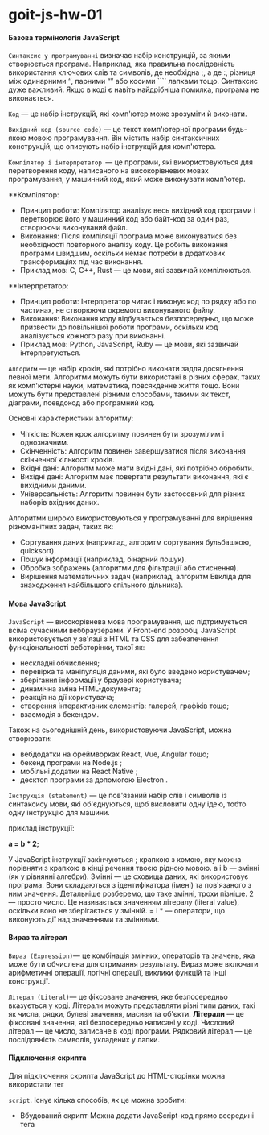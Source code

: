 # goit-js-hw-01

#### **Базова термінологія JavaScript**

`Синтаксис у програмуванні` визначає набір конструкцій, за якими створюється
програма. Наприклад, яка правильна послідовність використання ключових слів та
символів, де необхідна ;, а де :, різниця між одинарними ‘’, парними “” або
косими ```` лапками тощо. Синтаксис дуже важливий. Якщо в коді є навіть
найдрібніша помилка, програма не виконається.

`Код` — це набір інструкцій, які комп'ютер може зрозуміти й виконати.

`Вихідний код (source code)` — це текст комп'ютерної програми будь-якою мовою
програмування. Він містить набір синтаксичних конструкцій, що описують набір
інструкцій для комп'ютера.

`Компілятор і інтерпретатор `— це програми, які використовуються для
перетворення коду, написаного на високорівневих мовах програмування, у машинний
код, який може виконувати комп'ютер.

\*\*Компілятор:

- Принцип роботи: Компілятор аналізує весь вихідний код програми і перетворює
  його у машинний код або байт-код за один раз, створюючи виконуваний файл.
- Виконання: Після компіляції програма може виконуватися без необхідності
  повторного аналізу коду. Це робить виконання програми швидшим, оскільки немає
  потреби в додаткових трансформаціях під час виконання.
- Приклад мов: C, C++, Rust — це мови, які зазвичай компілюються.

\*\*Інтерпретатор:

- Принцип роботи: Інтерпретатор читає і виконує код по рядку або по частинах, не
  створюючи окремого виконуваного файлу.
- Виконання: Виконання коду відбувається безпосередньо, що може призвести до
  повільнішої роботи програми, оскільки код аналізується кожного разу при
  виконанні.
- Приклад мов: Python, JavaScript, Ruby — це мови, які зазвичай інтерпретуються.

`Алгоритм` — це набір кроків, які потрібно виконати задля досягнення певної
мети. Алгоритми можуть бути використані в різних сферах, таких як комп'ютерні
науки, математика, повсякденне життя тощо. Вони можуть бути представлені різними
способами, такими як текст, діаграми, псевдокод або програмний код.

Основні характеристики алгоритму:

- Чіткість: Кожен крок алгоритму повинен бути зрозумілим і однозначним.
- Скінченність: Алгоритм повинен завершуватися після виконання скінченної
  кількості кроків.
- Вхідні дані: Алгоритм може мати вхідні дані, які потрібно обробити.
- Вихідні дані: Алгоритм має повертати результати виконання, які є вихідними
  даними.
- Універсальність: Алгоритм повинен бути застосовний для різних наборів вхідних
  даних.

Алгоритми широко використовуються у програмуванні для вирішення різноманітних
задач, таких як:

- Сортування даних (наприклад, алгоритм сортування бульбашкою, quicksort).
- Пошук інформації (наприклад, бінарний пошук).
- Обробка зображень (алгоритми для фільтрації або стиснення).
- Вирішення математичних задач (наприклад, алгоритм Евкліда для знаходження
  найбільшого спільного дільника).

#### **Мова JavaScript**

`JavaScript` — високорівнева мова програмування, що підтримується всіма
сучасними веббраузерами. У Front-end розробці JavaScript використовується у
зв'язці з HTML та CSS для забезпечення функціональності вебсторінки, такої як:

- нескладні обчислення;
- перевірка та маніпуляція даними, які було введено користувачем;
- зберігання інформації у браузері користувача;
- динамічна зміна HTML-документа;
- реакція на дії користувача;
- створення інтерактивних елементів: галерей, графіків тощо;
- взаємодія з бекендом.

Також на сьогоднішній день, використовуючи JavaScript, можна створювати:

- вебдодатки на фреймворках React, Vue, Angular тощо;
- бекенд програми на Node.js ;
- мобільні додатки на React Native ;
- десктоп програми за допомогою Electron .

`Інструкція (statement)` — це пов'язаний набір слів і символів із синтаксису
мови, які об'єднуються, щоб висловити одну ідею, тобто одну інструкцію для
машини.

приклад інструкції:

**a = b \* 2;**

У JavaScript інструкції закінчуються ; крапкою з комою, яку можна порівняти з
крапкою в кінці речення твоєю рідною мовою. a і b — змінні (як у рівнянні
алгебри). Змінні — це сховища даних, які використовує програма. Вони складаються
з ідентифікатора (імені) та пов'язаного з ним значення. Детальніше розберемо, що
таке змінні, трохи пізніше. 2 — просто число. Це називається значенням літералу
(literal value), оскільки воно не зберігається у змінній. = і \* — оператори, що
виконують дії над значеннями та змінними.

#### **Вираз та літерал**

`Вираз (Expression)`— це комбінація змінних, операторів та значень, яка може
бути обчислена для отримання результату. Вираз може включати арифметичні
операції, логічні операції, виклики функцій та інші конструкції.

`Літерал (Literal)`— це фіксоване значення, яке безпосередньо вказується у коді.
Літерали можуть представляти різні типи даних, такі як числа, рядки, булеві
значення, масиви та об'єкти. **Літерали** — це фіксовані значення, які
безпосередньо написані у коді. Числовий літерал — це число, записане в коді
програми. Рядковий літерал — це послідовність символів, укладених у лапки.

#### **Підключення скрипта**

Для підключення скрипта JavaScript до HTML-сторінки можна використати тег

`script`. Існує кілька способів, як це можна зробити:

- Вбудований скрипт-Можна додати JavaScript-код прямо всередині тега <script>
  всередині тега <head>:
- Зовнішній скрипт-По-перше, треба створити окремий файл із розширенням .js, що
  містить JavaScript-код. Потім під'єднати цей файл до HTML-сторінки за
  допомогою тега <script>, вказавши шлях до файлу в атрибуті src: \*\*\_Тег
  <script> з атрибутом defer можна вставити як у <head>, так і в <body> — немає
  жодної різниці._**

Атрибут `defer` вказує браузеру, що скрипт повинен бути виконаний після того, як
HTML-документ буде повністю завантажений. Це дозволяє уникнути затримки
відображення вмісту сторінки.

У багатьох випадках краще використовувати зовнішні скрипти, щоб зробити код
більш читабельним, зручним для підтримки та перевикористання.

**Суворий режим** Суворий режим (англ. strict mode) у JavaScript — це
спеціальний режим виконання коду, який дає змогу переводити скрипт у режим
повної відповідності сучасному стандарту. Це запобігає певним помилкам,
наприклад, використанню небезпечних і застарілих конструкцій, що робить код
надійнішим та дозволяє легше його підтримувати.

Щоб увімкнути суворий режим, потрібно додати директиву 'use strict'; на початок
скрипта. Наприклад:

`'use strict'; // Код у суворому режимі`

**Виведення даних** Розробнику потрібно перевіряти правильність роботи програми
в певний момент часу та виводити інформацію в певному місці коду. Для цього є
консоль в інструментах розробника браузера на вкладці Console. Наступні
комбінації клавіш відкривають інструменти розробника на вкладці Console: Windows
і Linux — Ctrl + Shift + J; MacOS — Command + Option + J .

#### **Метод console.log()**

Щоб вивести дані в консоль розробника використовується метод `console.log()`.

console.log(value); Значення value, яке вказано в круглих дужках, буде виведено
в консоль розробника при виконанні програми.

console.log("JavaScript is awesome!"); console.log(10); При виконанні цього коду
в консоль розробника будуть послідовно виведені рядок і число.

#### **Змінні та типи даних**

`Оголошення змінних` `Змінна` — це контейнер, який використовується для
зберігання даних. Змінна складається з:

- ідентифікатора (унікального імені);
- області памяті, де зберігається її значення. Змінну можна уявити, як коробку з
  написом (іменем), у якій щось лежить (значення).

У JavaScript оголошення змінних може виконуватися за допомогою трьох основних
ключових слів: var, let та const. Кожне з них має свої особливості і
використовується в різних контекстах.

- **`var`**: Використовуйте для змінних зі старим кодом, але будьте обережні з
  підняттям.
- **`let`**: Використовуйте для змінних, які можуть змінюватися в межах блоку.
- **`const`**: Використовуйте для констант, які не повинні змінюватися.

Після ключового слова, через пробіл, вказується ім'я змінної (у прикладі: age та
username). Щоб присвоїти змінній значення, використовують оператор присвоєння =
Інструкція оголошення змінної закінчується крапкою з комою ; .

**Перевизначення значення** Для перевизначення значення раніше оголошеної
змінної треба після імені такої змінної поставити літерал присвоєння`=`і після
нього записати нове значення. Для оголошення змінної, якій згодом можна задати
нове значення, використовується ключове слово `let`.

`Змінним, оголошеним через let, необов'язково відразу задавати значення. У разі оголошення змінної без значення, змінна ініціалізується зі спеціальним значенням undefined (англ. не визначено).`

**різниця між `const` і `let`**

Основна відмінність між const і let полягає в можливості перевизначення значення
змінної після її оголошення. Ключове слово `const` запобігає перевизначенню
значення для змінної. Ключове слово `let` дозволяє змінювати значення змінної
після її оголошення.

Правило використання const та let може бути таким: — Використовуй const за
замовчуванням для оголошення змінних. — Використовуй let, якщо потрібно
змінювати значення змінної під час виконання скрипту. Це правило допоможе писати
більш надійний, зрозумілий код, який легко підтримувати.

**Найменування**

1. Імена змінних можуть складатися з літер (a-z, A-Z), цифр (0-9), символів
   підкреслення (\_) та знака долара ($).
2. Першим символом в імені змінної має бути літера латиниці, символ підкреслення
   або знак долара. Інші символи можуть бути будь-якими з допустимих.
3. Імена змінних чутливі до регістру, тобто змінні user, usEr та User вважаються
   різними змінними. При camelCase нотації \*\*\*\*перше слово пишеться малими
   літерами, а кожне наступне починається з великої літери, наприклад: user,
   getUserData, isActive, activeGuestCount

`!!!` існують зарезервовані ключові слова. Ці слова мають спеціальне значення та
використовуються для певних конструкцій у мові. Не можна використовувати ключові
слова як імена змінних, оскільки це спричинить помилки в коді.

**Типи даних**

Примітивні типи даних використовуються для зберігання та обробки різних видів
інформації у програмі. JavaScript змінна не обмежена певним типом даних, тому
може зберігати значення різних типів.

Числа `(Number)` можуть бути позитивними чи негативними, цілими або дробовими.
Ціла та дробова частини числа розділяються крапкою. const age = 20; const salary
= 3710.84;

Рядок `(String)` є послідовністю символів, вкладених в одинарні '' або подвійні
лапки "". const username = 'Mango995'; const description = "JavaScript is
awesome!";

Логічний тип даних `(Boolean)` має лише два значення: true і false. На відміну
від рядків, логічний тип даних пишеться без лапок. Порівняй: true — це логічне
значення; "true" — це рядок, що містить слово true.

**Спеціальні значення**

У JavaScript існують два спеціальні значення: `null` і `undefined`. Обидва
означають відсутність значення.

`null` явно вказує на відсутність значення та часто використовується
розробниками для позначення порожнього значення. Це значення має бути явно
присвоєно змінній, щоб вказати, що змінна не містить ніяких дійсних даних.

Значення `undefined` автоматично присвоюється змінній, якщо:

1. змінній було явно задано значення undefined ; змінна була оголошена, але ще
   не була ініціалізована значенням.

2. Значення undefined вказує на невизначеність значення змінної, тобто каже нам,
   що значення на даний момент невідоме чи невизначене.

**Оператор `typeof`**

Оператор `typeof` використовується для визначення типу даних значення або
виразу.

const quantity = `17`; console.log(typeof quantity);

// виведе `"number"`

const message = `"JavaScript is awesome!"`; console.log(typeof message);

// виведе `"string"`

const isSidebarOpen = `false`; console.log(typeof isSidebarOpen);

// виведе `"boolean"`

let username; console.log(typeof username);

// виведе `"undefined"`

let status = `null`; console.log(typeof status);

// виведе `"object"`

**Арифметичні операції**

Оператор `(+)` використовується для складання двох чисел.

Оператор `(-)` використовується для віднімання одного числа від іншого.

Оператор `(*)` використовується для множення двох чисел.

Оператор `(/)` використовується для ділення одного числа на інше.

Оператор `(%)` повертає остачу від ділення одного числа на інше.

Оператор `(**)` використовується для піднесення числа до степеня.

**Комбіновані оператори**

`Додавання`: +=. Приклад: x += y еквівалентно x = x + y

`Віднімання`: -=. Приклад: x -= y еквівалентно x = x - y

`Множення`: _=. Приклад: x _= y еквівалентно x = x \* y

`Ділення`: /=. Приклад: x /= y еквівалентно x = x / y

`Остача від ділення`: %=. Приклад: x %= y еквівалентно x = x % y

#### **Рядки**

**Конкатенація рядків**

Якщо застосувати оператор + до рядка та будь-якого іншого типу даних,
результатом буде новий рядок, що містить об'єднання вихідних значень. Це
називається `конкатенація (склеювання)`.

Під час конкатенації можна використовувати значення змінних, щоб складати рядки
з динамічними значеннями. Для цього необхідно вказати ім'я змінної, у це місце
буде підставлено її значення. Під час конкатенації будь-який тип даних буде
приведено до рядка та поєднано з іншим рядком. Проте порядок операндів має
значення. Перетворення типів відбувається лише в момент операції додавання з
рядком. До цього моменту застосовуються нормальні правила математики.

console.log(1 + "2"); // "12" console.log(1 + "2" + 4); // "124" console.log(1 +
2 + "4"); // "34"

В останньому прикладі спочатку виконується математичне додавання для перших двох
чисел 1 і 2, потім число 3 перетворюється на рядок "3" і поєднується з рядком
"4".

**Перетворення типів: `рядки`**

Перетворення типів у JavaScript — це процес зміни значення одного типу даних на
інший тип даних. Перетворення типів може відбуватися в різних ситуаціях,
наприклад, під час виконання арифметичних операцій з різними типами даних або
порівняння значень.

`Явне перетворення типів` виконується програмістом і використовується за
потребою. Для перетворення будь-якого значення на рядок можна використовувати
вбудовану функцію String(), яка повертає результат у вигляді рядка.

console.log(String(5)); // "5"

console.log(String(true)); // "true"

console.log(String(false)); // "false"

console.log(String(null)); // "null"

console.log(String(undefined)); // "undefined"

`Неявне перетворення типів` відбувається автоматично під час виконання операцій
або обчислень. Наприклад, якщо виконується операція додавання (+) між рядком та
іншим типом даних, JavaScript автоматично перетворює значення операнда на рядок
і виконує конкатенацію рядків.

console.log("5" + 3); // "53"

console.log("5" + true); // "5true"

console.log("5" + false); // "5false"

console.log("5" + null); // "5null"

console.log("5" + undefined); // "5undefined"

**Шаблонні рядки**

Шаблонні рядки — це синтаксис, який полегшує об'єднання статичного тексту з
динамічним (тобто текстом, що містить змінні, обчислення тощо). Шаблонні рядки
дозволяють уникати користування заплутаною конкатенацією та роблять код більш
читабельним.

**_Синтаксис шаблонного рядка_**

Шаблонні рядки огортаються зворотними лапками (англ. backticks) ` (``) `

Шаблонні рядки дозволяють підставляти значення змінних безпосередньо всередині
рядка за допомогою синтаксису інтерполяції `${змінна}.`

**Інтерполяція рядків** — це спосіб вставляти значення змінних і виразів
безпосередньо в рядковий літерал через плейсхолдери, які обчислюються під час
виконання.

**Довжина рядка**

Довжина рядка визначається кількістю символів у ньому. Щоб дізнатися довжину
рядка, використовується вбудована властивість `length`. Щоб отримати значення
цієї властивості, необхідно звернутися до неї через крапку після імені змінної
чи рядкового літералу.

const productName = "Repair droid";

`// Якщо у змінній зберігається рядок` console.log(productName.length); // 12

`// Якщо рядковий літерал` console.log("Repair droid".length); // 12

Використання властивості `length` дозволяє легко визначити довжину будь-якого
рядка та використовувати цю інформацію для виконання різних операцій і
перевірок.

**Індексація рядків**

Рядки — це набори символів, де кожен символ має свій порядковий номер (індекс).
Індексація елементів рядка починається з нуля. Перший символ має індекс 0,
другий — індекс 1, третій — 2 і так далі.

Для доступу до певного символу рядка ми використовуємо синтаксис квадратних
дужок, де вказуємо індекс потрібного символу: string[index], тобто
рядок[індекс].

Отримання останнього символу рядка можливе за його індексом `string[lastIndex]`.
Щоб знайти індекс останнього символу рядка, треба від довжини цього рядка
відняти одиницю `string.length - 1`

const product = "Repair droid";

const lastElementIndex = product.length - 1;

console.log(product[lastElementIndex]); // 'd'

Для доступу до останнього символу рядка без створення проміжної змінної ми
можемо вставити вираз `(product.length - 1)` безпосередньо у квадратні дужки при
зверненні до елемента.

const product = "Repair droid";

console.log(product[product.length - 1]); // 'd'

_Приклад_

const courseTopic = "JavaScript essentials";

const courseTopicLength = courseTopic.length; // Довжина рядка

const firstElement = courseTopic[0]; // Перший символ

const lastElement = courseTopic[courseTopic.length-1]; // Останній

**Оператори рівності**

У JavaScript існують оператори рівності, які дозволяють порівнювати значення та
визначати їхню рівність або нерівність.

_*Оператори несуворої рівності:*_

1. Оператор == (дорівнює) — порівнює два значення на рівність і повертає true,
   якщо значення операндів рівні. Якщо навпаки, повертає false

2. Оператор != (не дорівнює) — порівнює два значення на нерівність і повертає
   true, якщо значення операндів не рівні. Якщо навпаки, повертає false

_*Оператори суворої рівності:*_

1. Оператор === (сувора рівність) — порівнює два значення на рівність, повертає
   true, якщо значення операндів рівні та мають однаковий тип даних. В іншому
   випадку, повертає false

2. Оператор !== (сувора нерівність) — порівнює два значення на нерівність,
   повертає true, якщо значення операндів не рівні або мають різні типи даних. В
   іншому випадку, повертає false

**Перетворення типів: числа**

Для `явного перетворення` будь-якого значення в число можна використовувати
вбудовану функцію `Number()`, яка повертає результат у вигляді числа.

При перетворенні до числа:

1. true завжди приводиться до 1;
2. false , null і "" завжди приводяться до 0.

Якщо неможливо привести значення до числа, результатом перетворення буде
спеціальне значення NaN (Not a Number).

Арифметичні операції `(+, -, *, /)` виконують `неявне перетворення типів`. Якщо
у виразі присутній хоча б один із операндів з типом рядка, то обидва операнди
приводяться до чисел. Це відбувається у всіх арифметичних операціях, окрім
додавання. Памятай, що + біля рядкових операндів викликає їх з'єднання
(конкатинацію).

Для всіх інших типів операндів та операцій виконується перетворення операндів до
числа.

У разі використання операторів порівняння `(<, >, <=, >=)` також виконується
неявне перетворення типів. Якщо операнди різних типів, то перед порівнянням вони
приводяться до числа.

**Перетворення рядків у числа**

Метод `Number.parseInt()` приймає 2 аргументи:

1. Рядок. Якщо аргумент не є рядком, то він буде спочатку перетворений у рядок
2. Система числення, до якої відноситься рядок (не обовязковий аргумент, за
   замовчуванням десяткова система). Наприклад, для десяткової системи буде 10,
   для шістнадцяткової - 16 тощо..

Метод аналізує рядок зліва направо, видаляючи пробіли на початку і перетворюючи
допустимі символи у число до тих пір, поки не зіткнеться з першим недопустимим
символом. Після цього аналіз припиняється, і вже перетворене ціле число
повертається.

Якщо перші символи рядка не можуть бути перетворені на число, або рядок порожній
чи відсутній, результатом буде значення NaN (Not a Number).

console.log(Number.parseInt("5")); // 5

console.log(Number.parseInt("5.5")); // 5

console.log(Number.parseInt("5cm")); // 5

console.log(Number.parseInt("12qwe74")); // 12

console.log(Number.parseInt("12.46qwe79")); // 12

console.log(Number.parseInt("cm5")); // NaN

console.log(Number.parseInt("")); // NaN

console.log(Number.parseInt("qweqwe")); // NaN

Метод `Number.parseFloat()`аналогічний Number.parseInt() з однієї відмінністю:
перетворює рядок на число з плаваючою крапкою.

console.log(Number.parseFloat("5")); // 5

console.log(Number.parseFloat("5.5")); // 5.5

console.log(Number.parseFloat("3.14")); // 3.14

console.log(Number.parseFloat("5cm")); // 5

console.log(Number.parseFloat("5.5cm")); // 5.5

console.log(Number.parseFloat("12qwe74")); // 12

console.log(Number.parseFloat("12.46qwe79")); // 12.46

console.log(Number.parseFloat("cm5")); // NaN

console.log(Number.parseFloat("")); // NaN

console.log(Number.parseFloat("qweqwe")); // NaN

**Арифметичні функції**

Клас Math є вбудованим класом JavaScript. Цей клас надає набір методів для
виконання математичних операцій та роботи з числами.

`Math.floor(num)`: повертає найближче ціле число, яке є меншим або дорівнює
вказаному числу num. Наприклад:

console.log(Math.floor(1.3)); // 1

console.log(Math.floor(1.7)); // 1

`Math.ceil(num)`: повертає найближче ціле число, яке є більшим, або дорівнює
зазначеному числу num. Наприклад:

console.log(Math.ceil(1.3)); // 2

console.log(Math.ceil(1.7)); // 2

`Math.round(num)`: повертає значення числа після округлення до найближчого
цілого. Округлення відбувається за математичними правилами, якщо десяткова
частина числа менша 0.5, то округлення буде в меншу сторону, якщо 0.5 і більше —
то в більшу.

console.log(Math.round(1.3)); // 1

console.log(Math.round(1.7)); // 2

`Math.max(num1, num2, ...)`: повертає найбільше число з набору переданих чисел.
Наприклад:

console.log(Math.max(20, 10, 50, 40)); // 50

`Math.min(num1, num2, ...)`: повертає найменше число з набору переданих чисел.
Наприклад:

console.log(Math.min(20, 10, 50, 40)); // 10

`Math.random()`: повертає випадкове число в діапазоні від 0 (включно) до 1 (за
винятком). Наприклад:

console.log(Math.random()); // випадкове число між 0 і 1, наприклад 0.2 ...
0.9166353649342294

**Дробове число**

При виконанні операцій з дробовими числами можуть виникати неточності через
внутрішнє представлення чисел у пам'яті комп'ютера.

Наприклад, результат 0.1 + 0.2 не дорівнює 0.3. Число 0.1 у двійковій системі
числення, яку використовує комп'ютер — це нескінченний дріб. Двійкове значення
нескінченних дробів зберігається лише до певного знака, тому виникає неточність.
При додаванні 0.1 і 0.2 дві неточності складаються, виходить незначна, але все ж
таки помилка в обчисленнях.

console.log(0.1 + 0.2 === 0.3); // false

console.log(0.1 + 0.2); // 0.30000000000000004

**Як виправити цю проблему**

1. Підхід 1.

Помножити числа на досить велике число (наприклад, 10 або 100).

Виконати додавання.

Розділити результат на те саме число, щоб повернути його до початкового
масштабу.

console.log(0.1 _ 10 + 0.2 _ 10); // 3

console.log((0.1 _ 10 + 0.2 _ 10) / 10); // 0.3

2. Підхід 2.

Використовувати метод числа `toFixed()` для округлення результату до певної
кількості знаків після крапки. Метод `toFixed()` повертає рядок, що представляє
число із зазначеною кількістю знаків після крапки. Таким чином, ми можемо
отримати заокруглений результат з необхідною точністю.

console.log((0.1 + 0.2).toFixed(1)); // "0.3"

console.log((5).toFixed(2)); // '5.00'

console.log((8.762195).toFixed(4)); // '8.7622'

#### **Основи функцій**

**_Оголошення та виклик функції_**

Функція — це незалежний блок коду, який виконує певну задачу з різними
початковими значеннями. Функцію можна представити, як чорну скриньку, яка
приймає дані на вході та повертає результат на виході після виконання коду
всередині функції.

`Оголошення функції має таку структуру:`

1. Ключове слово function
2. Ім'я функції — це дієслово, що відповідає на питання "Що зробити?"
3. Пара круглих дужок ()
4. Тіло функції у фігурних дужках {}

function doStuff() {

// Тіло функції

console.log('Log inside multiply function'); }

**Виклик функції**

Коли функцію потрібно виконати, вона викликається за допомогою її імені та пари
круглих дужок.

// Оголошення функції multiply

function doStuff() {

// Тіло функції

console.log('Log inside multiply function'); }

// Виклики функції multiply

doStuff(); // 'Log inside multiply function'

**Параметри та аргументи**

`Параметри` — це локальні змінні, доступні лише всередині тіла функції.

У круглих дужках після імені функції вказуються параметри. Параметри є
перерахуванням даних, які очікує функція під час виклику.

Параметри розділяються комами. Функція може мати будь-яку кількість параметрів
або не мати їх взагалі, у такому випадку вказуються просто порожні круглі дужки.

// Оголошення параметрів x, y, z

function multiply(x, y, z) {

console.log(`Result: ${x * y * z}`); }

Під час виклику функції в круглих дужках можна `передати аргументи`, які є
значеннями для оголошених параметрів функції.

// Оголошення параметрів x, y, z

function multiply(x, y, z) {

console.log(`Result: ${x * y * z}`); }

// Передача аргументів

multiply(2, 3, 5); // "Result: 30"

multiply(4, 8, 12); // "Result: 384"

multiply(17, 6, 25); // "Result: 2550"

`!!!`

function calculate(x, y) {}

calcualate(5, 8);

`Параметри` — це локальні змінні, що вказуються у круглих дужках після імені
функції (x, y) . А `аргументи` — це значення для оголошених параметрів функції.
Отже, 5 і 8 — це аргументи.

**Повернення значення**

Оператор 'return' у JavaScript (і в багатьох інших мовах програмування)
використовується в функціях для того, щоб повернути значення з функції назад
туди, звідки вона була викликана. Коли функція виконується і досягає оператора
return, вона завершує свою роботу і повертає вказане значення.

`Приклад 1: Повернення числа`

У цьому прикладі функція add приймає два числа, додає їх і повертає результат.
Ми зберігаємо його в змінну result і виводимо в консоль.

function add(a, b) {

    return a + b; // Повертає суму a і b

}

const result = add(5, 3); // Викликаємо функцію і зберігаємо результат

console.log(result); // Виведе: 8

`Приклад 2: Повернення рядка`

Тут функція greet приймає ім'я і повертає рядок з привітанням. Ми знову
зберігаємо результат у змінну і виводимо його.

function greet(name) {

    return "Hello, " + name + "!"; // Повертає привітання

}

const message = greet("Alice"); // Викликаємо функцію з аргументом "Alice"

console.log(message); // Виведе: Hello, Alice!

`Приклад 3: Завершення функції`

У цьому прикладі, якщо вік менше 18, функція повертає повідомлення про те, що ви
занадто молоді, і вона закінчує свою роботу. Якщо вік 18 або більше, то
повертається інше повідомлення

function checkAge(age) {

    if (age < 18) {

        return "You are too young."; // Якщо вік менше 18, повертаємо повідомлення
    }
    return "You are an adult."; // Інакше повертаємо інше повідомлення

}

console.log(checkAge(15)); // Виведе: You are too young.

console.log(checkAge(20)); // Виведе: You are an adult.

**Порядок виконання коду**

Коли інтерпретатор зустрічає виклик функції, він зупиняє виконання поточного
коду й починає виконувати код з тіла функції.

Після того, як весь код у функції буде виконано, інтерпретатор повертає
управління в те місце, звідки був здійснений виклик функції, і продовжує
виконання коду програми, що залишився.

**Область видимості функції**

Область видимості функції (або `scope` функції) — це контекст, у якому змінні
доступні для використання.Область видимості визначає, де змінна доступна для
використання. Глобальні змінні доступні скрізь, локальні — тільки в межах
функцій, а блочні — тільки в межах певного блоку коду.

1. Глобальна область видимості

Змінні, оголошені поза будь-якої функції, мають глобальну область видимості.
Вони доступні з будь-якої частини коду.

2. Локальна область видимості

Змінні, оголошені всередині функції, мають локальну область видимості. Вони
доступні тільки всередині цієї функції.

3. Блочна область видимості

Змінні, оголошені за допомогою let або const в блоці (наприклад, в циклі або
умовному операторі), мають блочну область видимості.

# goit-js-hw-02

#### **Розгалуження**

**Інструкція `if`**

Інструкція `if` дозволяє виконати певний блок коду тільки в тому випадку, якщо
задана умова істинна (тобто приймає значення true).

Коли інтерпретатор зустрічає інструкцію if, він обчислює вказану умову в круглих
дужках (condition), перетворюючи її до логічного типу (boolean). Якщо умова
(condition) перетворюється до `true`, виконується блок коду, написаний у
фігурних дужках {} — (statement).

Якщо умова (condition) перетворюється до `false`, блок коду не виконається і
продовжиться виконання програми, що іде після інструкції if.

**Інструкція `if...else`**

Якщо умова (condition) перетворюється до `true`, то виконається код блоку `if`
(if block statements).

Якщо умова (condition) перетворюється до `false`, то виконається код блоку
`else` (else block statements).

**лок `else...if`**

Конструкція else...if розширює конструкцію if...else і дозволяє перевірити та
зреагувати на виконання або невиконання `кількох умов`.

const grade = 85;

if (grade >= 90) {

console.log("Perfectly");

} else if (grade >= 80) {

console.log("Good");

} else if (grade >= 70) {

console.log("Satisfactorily");

} else {

console.log("Unsatisfactorily"); }

**Тернарний оператор**

`Тернарний оператор` — це коротша синтаксична заміна інструкції if...else.
Тернарний оператор дозволяє виконувати певну частину коду залежно від умови.

`<condition> ? <expression if condition is true> : <expression if condition is false>`

Тернарний оператор рекомендується використовувати у найпростіших випадках
операції присвоєння чи повернення. Однак не рекомендується використовувати його
для складних розгалужень, оскільки це може ускладнити читання та розуміння коду.

**Оператор `switch`**

Оператор `switch` дозволяє виконувати різні дії залежно від значення виразу.
Використання switch є більш компактним і зручним способом для порівняння виразів
з кількома варіантами, ніж інструкції `if...else та else...if.`

const fruit = 'apple';

switch (fruit) {

case 'apple':

    console.log('Apple selected');

    break;

case 'banana':

    console.log('Banana selected');

    break;

case 'orange':

    console.log('Orange selected');

    break;

default:

    console.log('The fruit is unknown');

}

Оператор `break` додається наприкінці кожного блоку case. Функція оператора
`break` — перервати подальші перевірки й відразу перейти до коду, що йде після
`switch`, щойно виконався якийсь із блоків case. Якщо жодного збігу значень не
відбулося, необхідно виконати код за замовчуванням. Для цього в кінці після всіх
блоків `case `додається блок `default`.

Якщо `break` не вказано, виконання коду продовжиться в наступному case і далі.
Така поведінка називається `"провалюванням" (fall-through)`. Якщо потрібно, щоб
кілька блоків case виконували той самий код, можна опустити оператор break між
ними.

### **Логічні оператори**

**Перетворення типів: `логічне`**

1. Логічні значення

Логічні значення true та false залишаються незмінними.

2. Числа

Число 0, значення NaN, null і undefined завжди перетворюються на false. Усі інші
числа перетворюються на true.

3. Рядки

Порожній рядок ("") приводиться до false. Будь-які інші не пусті рядки
приводяться до true.

_`Запам'ятай 6 випадків, які приводяться до false:`_

1. 0
2. ""
3. Nan
4. null
5. undefined
6. false

**Логічне `«І» &&`**

Оператор "І" зліва направо перевіряє почергово обидва операнди на істинність та
повертає або значення останнього істинного (тільки правого) операнда, або
першого хибного (лівого чи правого), на якому він запнувся.

**Логічне `«АБО»`**

Оператор `"АБО" (||)` перетворює всі операнди до логічного типу
`(true або false)` і повертає значення одного з них. Дозволяє перевіряти, чи є
хоча б один із операндів "істинним". Обчислення оператора відбувається
`зліва направо`.

Оператор "АБО" замикається на вірному операнді і повертає значення операнда, на
якому запнувся, або значення крайнього правого операнда. Якщо лівий операнд був
перетворений на true, правий операнд не обчислюється.

**Логічне `«НІ»`**

Усі оператори, які ми розглядали раніше, були `бінарними`. Бінарні оператори
містять два операнди: лівий і правий. Логічне `«НІ»` `(!)` — це `унарний`
оператор — він виконує операцію над одним операндом праворуч.

`!expression`

### **Методи рядків**

**Властивості**

`_властивості_` — це описові характеристики сутності. У прикладі з кавою — це
колір, кількість цукру, температура. Наприклад, у програмуванні рядок має
властивість length, яка повертає кількість символів у рядку. Для доступу до
властивості використовується синтаксис із крапкою:

objectName.method

**Методи**

`_Методи_` — це дії, які можна виконати із сутністю, такі як додати цукор чи
підігріти. У програмуванні дані також заздалегідь мають певні методи, які
дозволяють виконувати різні операції, наприклад, перетворення рядка в різний
регістр. Виклик методу дуже схожий на доступ до властивості, але наприкінці
додаються круглі дужки, як при виклику функції:

objectName.method()

`_\_Mетод toUpperCase()_\_` - для перетворення рядка у верхній регістр:

const message = "JavaScript is awesome"; console.log(message.toUpperCase()); //
"JAVASCRIPT IS AWESOME"

`_\_Метод slice()_\_` використовується для створення копії частини або всього
рядка без зміни оригінального рядка.Метод slice() корисний, коли потрібно
отримати певну частину рядка або створити копію для подальшого використання, не
змінюючи вихідний рядок.

const fullName = "Jacob Mercer"; console.log(fullName.slice(0, 4)); // 'Jaco'
console.log(fullName.slice(3, 9)); // 'ob Mer' console.log(fullName.slice(0,
fullName.length)); // 'Jacob Mercer'

`_\_Методи toLowerCase( нижній регістр) і toUpperCase(верхній регістр)_\_`
використовуються для зміни регістру символів у рядку. Обидва методи не змінюють
вихідний рядок, а повертають новий рядок у відповідному регістрі.

`_\_Метод includes()_\_` використовується для перевірки наявності підрядка у
рядку. Він повертає логічне значення true, якщо підрядок знайдено, і false, якщо
підрядок відсутній.

const message = "Please buy our stuff!"; const hasSpam =
message.includes("buy");

if (hasSpam) { console.log("Warning: This message contains forbidden words."); }
else { console.log("You can safely open this message."); }

`_\_Методи startsWith() і endsWith()_\_`призначені для перевірки початку й
закінчення рядка відповідно. Вони повертають булеве значення true або false,
залежно від того, чи відповідає початок або кінець рядка заданому значенню

`_\_Метод indexOf()_\_` використовується для пошуку першого входження підрядка в
рядок. Він повертає: індекс першого входження (індекс першого символу) підрядка,
якщо він знайдений або -1, якщо підрядок не виявлено

`_\_Метод trim()_\_` використовується для видалення початкових і кінцевих
пробілів із рядка. Метод trim() не змінює вихідний рядок, а повертає новий рядок
без початкових і кінцевих пробілів.

### **Цикли**

Цикли використовуються для багаторазового повторення однієї частини коду.

`**Цикл**` — керуюча конструкція, призначена для організації багаторазового
виконання набору інструкцій.

`**Тіло циклу**` — послідовність інструкцій, призначена для багаторазового
виконання.

`**Ітерація**` — одиничне виконання тіла циклу.

`**Умова виходу**` — вираз, що визначає, чи буде в черговий раз виконуватися
ітерація, або цикл завершиться.

`**_\_Цикл while_\_**` це цикл з передумовою, тобто він виконується доки істинна
певна умова, зазначена перед його початком. Цю умову перевіряють до виконання
тіла циклу, тому тіло може бути не виконано жодного разу, якщо умова від самого
початку хибна.

let clientCounter = 18; const maxClients = 25;

while (clientCounter < maxClients) { console.log(clientCounter); clientCounter
+= 1; }

`**_\_Цикл do…while_\_**` Цикли while і do...while працюють схожим чином, але
мають одну ключову відмінність. Під час використання циклу do...while код у тілі
циклу виконується принаймні один раз, навіть якщо умова не виконується з самого
початку.

`**_\_Цикл for_\_**` також дозволяє виконувати код, що повторюється, багато
разів. На відміну від циклів while і do…while, цикл for має змінну-лічильник.
Змінна-лічильник оголошується за допомогою ключового слова `**let**` (оголошення
через `**const видасть помилку**`). На кожній ітерації після виконання коду з
тіла циклу вона змінює своє значення від заданого початкового до кінцевого з
певним кроком.

for (Ініціалізація; Умова; Пост-вираз) { // Тіло циклу }

`Ініціалізація` — виконується один раз перед початком циклу. Тут оголошується
змінна-лічильник і вказується її початкове значення.

`Умова` — це вираз, який оцінюється перед кожною ітерацією (повторенням) циклу.
Якщо умова перетворюється на**true**, то виконується тіло циклу. Якщо умова
перетворюється на false, то цикл завершується.

`Пост-вираз` — це вираз, який виконується в кінці кожної ітерації циклу, перед
перевіркою умови. Використовується для оновлення значення змінної-лічильника.

`Тіло циклу` — це блок коду, який буде виконуватися на кожній ітерації циклу,
якщо умова перетворюється на true.

**Інкремент і декремент** це операції, які відповідно збільшують або зменшують
значення числової змінної на одиницю і одразу ж зберігають оновлене значення у
цій змінній. Існують два види інкременту та декременту: `_префіксний_` і
`_постфіксний_`. Ці операції корисні, коли тобі потрібно змінювати значення
змінних одразу на одиницю, що може бути важливо, наприклад, при створенні
лічильників у циклах, замість комбінованих операторів += і -=.

`_*Інкремент*_`

Префіксний інкремент (++value) спочатку збільшує значення змінної, а потім
використовує нове значення у виразі.

Постфіксний інкремент (value++) спочатку використовує поточне значення змінної у
виразі, а потім виконує збільшення значення.

`_*Декремент*_`

Префіксний декремент (--value) спочатку зменшує значення змінної, а потім
використовує нове значення у виразі.

Постфіксний декремент (value--) спочатку використовує поточне значення змінної у
виразі, а потім виконує зменшення значення.

**Оператор break**

Оператор break використовується в циклі для переривання його виконання. Коли
оператор break зустрічається всередині циклу, виконання циклу негайно
припиняється, і керування передається до наступної інструкції після циклу.

`Оператор break і функції` оператор break не припиняє виконання функції, а
тільки перериває цикл. Для того щоб переривати виконання одразу циклу і функції
і повернути результат у зовнішній код, є оператор return.

# goit-js-hw-03

### Масиви і функції

`Масив` — це впорядкована структура даних, яка використовується для зберігання
колекції елементів. Масиви можуть містити елементи різних типів даних, таких як
числа, рядки, булеві значення тощо.

Для `створення масиву в JavaScript використовується літерал масиву`: квадратні
дужки []. Усередині дужок перераховуються елементи масиву, розділені комами. Ось
приклад створення масиву:

const planets = ['Earth', 'Mars', 'Venus']; // масив рядків

const numbers = [1, 2, 3, 4, 5]; // масив чисел

const mixed = ['apple', 10, true]; // масив з елементами різних типів

**_Доступ до елементів_**

`Масив` — це впорядкована колекція елементів, де кожен елемент має свій
порядковий номер, який називається індексом. `Індексація елементів масиву`
починається з нуля, тобто перший елемент має індекс 0, другий елемент — індекс 1
і так далі.

const planets = ['Earth', 'Mars', 'Venus'];

console.log(planets[0]); // 'Earth'

console.log(planets[1]); // 'Mars'

console.log(planets[2]); // 'Venus'

console.log(planets[3]); // undefined

**_Перевизначення значення елемента_**

Елементи масиву можна змінювати, звернувшись до них за індексом і присвоївши
нове значення. Цей процес називається "перевизначенням" значення елемента.

const planets = ['Earth', 'Mars', 'Venus', 'Uranus'];

planets[0] = 'Jupiter';

planets[2] = 'Neptune';

console.log(planets); // ['Jupiter', 'Mars', 'Neptune', 'Uranus']

**_Довжина масиву_**

Довжина масиву, тобто кількість його елементів, зберігається у властивості
length. Це динамічна величина, яка автоматично змінюється під час додавання або
видалення елементів.

const planets = ['Earth', 'Mars', 'Venus'];

console.log(planets.length); // 3

**_Індекс останнього елемента_**

Щоб знайти значення останнього елемента масиву, нам потрібно знати його індекс.
Індекс останнього елемента можна визначити за допомогою формули довжина_масиву
-1.

Оскільки індексація елементів масиву починається з 0, а довжина масиву зберігає
загальну кількість елементів, віднімаючи 1 від довжини масиву, ми отримуємо
індекс останнього елемента.

const planets = ["Earth", "Mars", "Venus"];

const lastElementIndex = planets.length - 1;

console.log(planets[lastElementIndex]); // "Venus"

**_Присвоєння за посиланням і за значенням_**

Фундаментальною відмінністю складних типів від примітивів є те, як вони
зберігаються і копіюються.

Примітиви: рядки, числа, буль, null і undefined, під час присвоювання копіюються
цілком, за значенням `(by value)`. Усі примітивні типи присвоюються за
значенням, тобто створюється копія.

let a = 5;

let b = a; // копія значення

b = 10;

console.log(a); // 5 (не змінився)

Зі складними типами все не так. У змінній, якій, наприклад, присвоєно масив,
зберігаються не самі значення елементів масиву, а адреса того місця в пам'яті,
де цей масив розташовано. Іншими словами — посилання (покажчик) на нього.

const user1 = { name: "Ana" };

const user2 = user1; // те саме посилання

user2.name = "Bogdan";

console.log(user1.name); // "Bogdan" (зміни видно в обох)

Отже, вони передаються за посиланням `(by reference)`.Масиви (складний тип)
присвоюються за посиланням, тобто змінна просто отримує посилання (покажчик у
пам'яті) на вже існуючий масив. Два масиви ніколи не дорівнюють один одному,
навіть якщо вони порожні або в них однакові елементи.

const arr1 = [1, 2];

const arr2 = arr1; // спільне посилання

arr2.push(3);

console.log(arr1); // [1, 2, 3]

**_Приведення типів: масиви_**

Явне і не явне приведення типів масивів здійснюється за необхідності виконати
операції або порівняння, які вимагають сумісності типів даних.

`Масив → Рядок`

При перетворенні масиву в рядок усі елементи масиву об'єднуються в один рядок,
розділений комами.

const array = [1, true, "Poly"];

console.log(String(array));// "1,true,Poly"

console.log(array + "5"); // "1,true,Poly5"

`Масив → Число`

При перетворенні масиву в число алгоритм складається з двох кроків:

спочатку масив приводиться до рядка, а потім цей рядок приводиться до числового
значення.

Наприклад, порожній масив приводиться до порожнього рядка, який приводиться до
числа 0.

console.log(Number([])); // 0

console.log(Number([1])); // 1

console.log(Number([1, 2, 3])); // NaN

`Масив → Логічне значення (буль)`

При перетворенні масиву в логічне значення будь-який масив, навіть порожній,
перетворюється на `true`.

**_Методи масиву_**

Методи масиву дозволяють додавати, видаляти, змінювати та виконувати інші
операції над елементами масиву.

`Метод join()`

Метод масиву join(delimiter) дозволяє об'єднати елементи масиву в рядок. У
результуючому рядку елементи будуть розділені символом або групою символів,
зазначених у delimiter.

const words = ["JavaScript", "is", "amazing"];

console.log(words.join("")); // 'JavaScriptisamazing'

console.log(words.join(" ")); // 'JavaScript is amazing'

console.log(words.join("-")); // 'JavaScript-is-amazing'

`Метод split()`

Метод рядків split(delimiter) виконує зворотну операцію порівняно з методом
масивів join(delimiter). Він дозволяє перетворити рядок на масив, розбивши його
за вказаним роздільником delimiter.

const name = "Mango";

const letters = name.split("");

console.log(letters); // ["M", "a", "n", "g", "o"]

const message = "JavaScript essentials";

const words = message.split(" ");

console.log(words); // ["JavaScript", "essentials"]

const slug = "amazing-french-recipes";

const slugParts = slug.split("-");

console.log(slugParts); // ["amazing", "french", "recipes"]

`Метод slice()`

Метод масиву slice(begin, end) повертає новий масив, що містить копію частини
вихідного масиву, не змінюючи його. Копія створюється від індексу begin до, але
не включаючи індекс end.

const planets = ["Earth", "Mars", "Venus", "Jupiter", "Saturn"];

console.log(planets.slice(0, 2)); // ['Earth', 'Mars']

console.log(planets.slice(0, 4)); // ['Earth', 'Mars', 'Venus', 'Jupiter']

console.log(planets.slice(1, 3)); // ['Mars', 'Venus']

Якщо `не вказати параметри begin і end`, буде створено повну копію вихідного
масиву:

console.log(planets.slice()); // ["Earth", "Mars", "Venus", "Jupiter", "Saturn"]

Якщо `не вказати end`, копіювання відбуватиметься від begin до кінця масиву:

console.log(planets.slice(2)); // ["Venus", "Jupiter", "Saturn"]

Якщо `значення begin негативне`, а end не вказано, будуть скопійовані останні
begin елементів (тобто стільки елементів з кінця, скільки вказано в параметрі
begin):

console.log(planets.slice(-2)); // ["Jupiter", "Saturn"]

`Метод concat()`

Метод concat(arr1, arr2, ..., arrN) використовується для об'єднання двох або
більше масивів. Зверни увагу, що вихідні масиви firstArray і secondArray
залишаються незмінними після виклику concat(). Метод concat() створює і повертає
новий масив, що містить усі елементи об'єднаних масивів. Порядок аргументів
методу визначає порядок розташування елементів у новому масиві.

const firstArray = ["Mercury", "Venus"];

const secondArray = ["Mars", "Jupiter"];

const result = firstArray.concat(secondArray);

console.log(firstArray); // ["Mercury", "Venus"];

console.log(secondArray); // ["Mars", "Jupiter"];

console.log(result); // ["Mercury", "Venus", "Mars", "Jupiter"];

`Метод indexOf()`

Метод масиву indexOf(elem) використовується для визначення індексу першого
входження елемента elem у масиві. Він повертає індекс елемента, якщо він
знайдений, або -1, якщо елемент не знайдений. Метод indexOf() виконує сувору
рівність (===) при порівнянні елементів.

const clients = ["Mango", "Ajax", "Poly", "Kiwi", "Poly"];

console.log(clients.indexOf("Poly")); // 2

console.log(clients.indexOf("Monkong")); // -1

`Метод push()`

Метод масиву push() використовується для додавання одного або більше елементів у
кінець масиву.За допомогою циклу ми можемо виконувати повторювані операції і
використовувати метод push для додавання нових елементів у масив на кожній
ітерації. Це дуже корисно, коли нам потрібно створити масив з елементами, які
можна динамічно додавати.

const planets = ["Earth", "Mars", "Venus"];

planets.push("Jupiter");

console.log(planets); // ['Earth', 'Mars', 'Venus', 'Jupiter']

planets.push("Saturn", "Neptune");

console.log(planets); // ['Earth', 'Mars', 'Venus', 'Jupiter', "Saturn",
"Neptune"]

**_Ітерація по масиву_**

Ітерація по масиву з використанням циклу for дозволяє перебрати елементи масиву
і виконати певну дію для кожного елемента.
